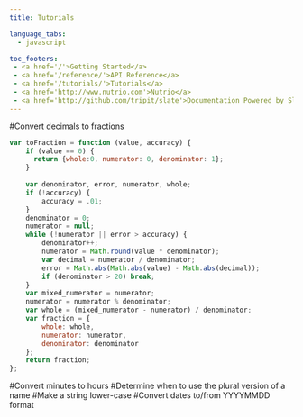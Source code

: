 ```yaml
---
title: Tutorials

language_tabs:
  - javascript

toc_footers:
 - <a href='/'>Getting Started</a>
 - <a href='/reference/'>API Reference</a>
 - <a href='/tutorials/'>Tutorials</a>
 - <a href='http://www.nutrio.com'>Nutrio</a>
 - <a href='http://github.com/tripit/slate'>Documentation Powered by Slate</a>
---
```



#Convert decimals to fractions 
```javascript
var toFraction = function (value, accuracy) {
    if (value == 0) {
      return {whole:0, numerator: 0, denominator: 1};
    }
    
    var denominator, error, numerator, whole;
    if (!accuracy) {
        accuracy = .01;
    }
    denominator = 0;
    numerator = null;
    while (!numerator || error > accuracy) {
        denominator++;
        numerator = Math.round(value * denominator);
        var decimal = numerator / denominator;
        error = Math.abs(Math.abs(value) - Math.abs(decimal));
        if (denominator > 20) break;
    }
    var mixed_numerator = numerator;
    numerator = numerator % denominator;
    var whole = (mixed_numerator - numerator) / denominator;
    var fraction = {
        whole: whole,
        numerator: numerator,
        denominator: denominator
    };
    return fraction;
};
````

#Convert minutes to hours 
#Determine when to use the plural version of a name
#Make a string lower-case
#Convert dates to/from YYYYMMDD format
